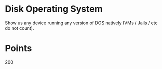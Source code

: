 # Disk Operating System
Show us any device running any version of DOS natively (VMs / Jails / etc do not count).

# Points
200
